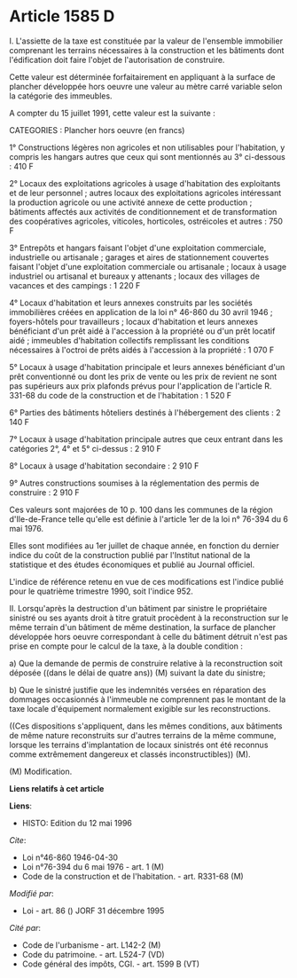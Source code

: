 # Article 1585 D

I. L'assiette de la taxe est constituée par la valeur de l'ensemble immobilier comprenant les terrains nécessaires à la
construction et les bâtiments dont l'édification doit faire l'objet de l'autorisation de construire.

Cette valeur est déterminée forfaitairement en appliquant à la surface de plancher développée hors oeuvre une valeur au mètre
carré variable selon la catégorie des immeubles.

A compter du 15 juillet 1991, cette valeur est la suivante :

CATEGORIES : Plancher hors oeuvre (en francs)

1° Constructions légères non agricoles et non utilisables pour l'habitation, y compris les hangars autres que ceux qui sont
mentionnés au 3° ci-dessous : 410 F

2° Locaux des exploitations agricoles à usage d'habitation des exploitants et de leur personnel ; autres locaux des
exploitations agricoles intéressant la production agricole ou une activité annexe de cette production ; bâtiments affectés
aux activités de conditionnement et de transformation des coopératives agricoles, viticoles, horticoles, ostréicoles et
autres : 750 F

3° Entrepôts et hangars faisant l'objet d'une exploitation commerciale, industrielle ou artisanale ; garages et aires de
stationnement couvertes faisant l'objet d'une exploitation commerciale ou artisanale ; locaux à usage industriel ou artisanal
et bureaux y attenants ; locaux des villages de vacances et des campings : 1 220 F

4° Locaux d'habitation et leurs annexes construits par les sociétés immobilières créées en application de la loi n° 46-860 du
30 avril 1946 ; foyers-hôtels pour travailleurs ; locaux d'habitation et leurs annexes bénéficiant d'un prêt aidé à
l'accession à la propriété ou d'un prêt locatif aidé ; immeubles d'habitation collectifs remplissant les conditions
nécessaires à l'octroi de prêts aidés à l'accession à la propriété : 1 070 F

5° Locaux à usage d'habitation principale et leurs annexes bénéficiant d'un prêt conventionné ou dont les prix de vente ou
les prix de revient ne sont pas supérieurs aux prix plafonds prévus pour l'application de l'article R. 331-68 du code de la
construction et de l'habitation : 1 520 F

6° Parties des bâtiments hôteliers destinés à l'hébergement des clients : 2 140 F

7° Locaux à usage d'habitation principale autres que ceux entrant dans les catégories 2°, 4° et 5° ci-dessus : 2 910 F

8° Locaux à usage d'habitation secondaire : 2 910 F

9° Autres constructions soumises à la réglementation des permis de construire : 2 910 F

Ces valeurs sont majorées de 10 p. 100 dans les communes de la région d'Ile-de-France telle qu'elle est définie à l'article
1er de la loi n° 76-394 du 6 mai 1976.

Elles sont modifiées au 1er juillet de chaque année, en fonction du dernier indice du coût de la construction publié par
l'Institut national de la statistique et des études économiques et publié au Journal officiel.

L'indice de référence retenu en vue de ces modifications est l'indice publié pour le quatrième trimestre 1990, soit l'indice
952.

II. Lorsqu'après la destruction d'un bâtiment par sinistre le propriétaire sinistré ou ses ayants droit à titre gratuit
procèdent à la reconstruction sur le même terrain d'un bâtiment de même destination, la surface de plancher développée hors
oeuvre correspondant à celle du bâtiment détruit n'est pas prise en compte pour le calcul de la taxe, à la double condition :

a) Que la demande de permis de construire relative à la reconstruction soit déposée ((dans le délai de quatre ans)) (M)
suivant la date du sinistre;

b) Que le sinistré justifie que les indemnités versées en réparation des dommages occasionnés à l'immeuble ne comprennent pas
le montant de la taxe locale d'équipement normalement exigible sur les reconstructions.

((Ces dispositions s'appliquent, dans les mêmes conditions, aux bâtiments de même nature reconstruits sur d'autres terrains
de la même commune, lorsque les terrains d'implantation de locaux sinistrés ont été reconnus comme extrêmement dangereux et
classés inconstructibles)) (M).

(M) Modification.

**Liens relatifs à cet article**

**Liens**:

  - HISTO: Edition du 12 mai 1996

_Cite_:

  - Loi n°46-860 1946-04-30
  - Loi n°76-394 du 6 mai 1976 - art. 1 (M)
  - Code de la construction et de l'habitation. - art. R331-68 (M)

_Modifié par_:

  - Loi - art. 86 () JORF 31 décembre 1995

_Cité par_:

  - Code de l'urbanisme - art. L142-2 (M)
  - Code du patrimoine. - art. L524-7 (VD)
  - Code général des impôts, CGI. - art. 1599 B (VT)
